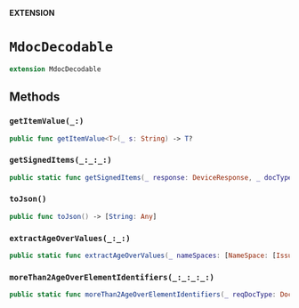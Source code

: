 **EXTENSION**

# `MdocDecodable`
```swift
extension MdocDecodable
```

## Methods
### `getItemValue(_:)`

```swift
public func getItemValue<T>(_ s: String) -> T?
```

### `getSignedItems(_:_:_:)`

```swift
public static func getSignedItems(_ response: DeviceResponse, _ docType: String, _ ns: [NameSpace]? = nil) -> [String: [IssuerSignedItem]]?
```

### `toJson()`

```swift
public func toJson() -> [String: Any]
```

### `extractAgeOverValues(_:_:)`

```swift
public static func extractAgeOverValues(_ nameSpaces: [NameSpace: [IssuerSignedItem]], _ ageOverXX: inout [Int: Bool])
```

### `moreThan2AgeOverElementIdentifiers(_:_:_:_:)`

```swift
public static func moreThan2AgeOverElementIdentifiers(_ reqDocType: DocType, _ reqNamespace: NameSpace, _ ageAttest: any AgeAttesting, _ reqElementIdentifiers: [DataElementIdentifier]) -> Set<String>
```
